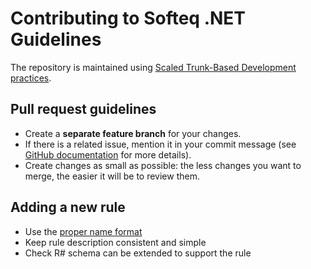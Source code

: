 # Contributing to Softeq .NET Guidelines
The repository is maintained using [Scaled Trunk-Based Development practices](https://trunkbaseddevelopment.com/).

## Pull request guidelines
- Create a **separate feature branch** for your changes.
- If there is a related issue, mention it in your commit message (see [GitHub documentation](https://help.github.com/en/github/managing-your-work-on-github/linking-a-pull-request-to-an-issue) for more details).
- Create changes as small as possible: the less changes you want to merge, the easier it will be to review them.

## Adding a new rule
- Use the [proper name format](https://github.com/Softeq/dotnet-guidelines#guidelines-rules-naming-convention)
- Keep rule description consistent and simple
- Check R# schema can be extended to support the rule